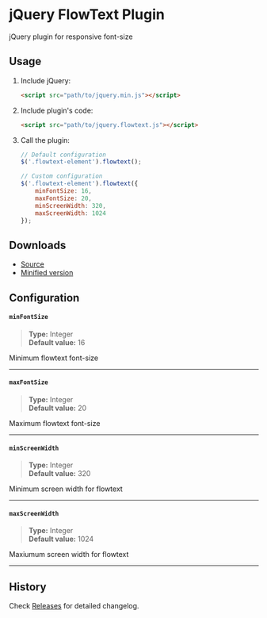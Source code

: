 # jQuery FlowText Plugin
jQuery plugin for responsive font-size

## Usage

1. Include jQuery:

	```html
	<script src="path/to/jquery.min.js"></script>
	```

2. Include plugin's code:

	```html
	<script src="path/to/jquery.flowtext.js"></script>
	```

3. Call the plugin:

	```javascript
	// Default configuration
	$('.flowtext-element').flowtext();

	// Custom configuration
	$('.flowtext-element').flowtext({
		minFontSize: 16,
		maxFontSize: 20,
		minScreenWidth: 320,
		maxScreenWidth: 1024
	});
	```

## Downloads

* [Source](https://raw.githubusercontent.com/libeo-vtt/jquery-flowtext/master/dist/jquery.flowtext.js)
* [Minified version](https://raw.githubusercontent.com/libeo-vtt/jquery-flowtext/master/dist/jquery.flowtext.min.js)

## Configuration

#### `minFontSize`

> **Type:** Integer<br>
**Default value:** 16

Minimum flowtext font-size

---

#### `maxFontSize`

> **Type:** Integer<br>
**Default value:** 20

Maximum flowtext font-size

---

#### `minScreenWidth`

> **Type:** Integer<br>
**Default value:** 320

Minimum screen width for flowtext

---

#### `maxScreenWidth`

> **Type:** Integer<br>
**Default value:** 1024

Maxiumum screen width for flowtext

---

## History

Check [Releases](../../releases) for detailed changelog.

